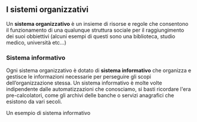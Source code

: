 ## I sistemi organizzativi
Un **sistema organizzativo** è un insieme di risorse e regole che consentono il funzionamento di una qualunque struttura sociale per il raggiungimento dei suoi obbiettivi (alcuni esempi di questi sono una biblioteca, studio medico, università etc...)

### Sistema informativo
Ogni sistema organizzativo è dotato di **sistema informativo** che organizza e gestisce le informazioni necessarie per perseguire gli scopi dell’organizzazione stessa.
Un sistema informativo è molte volte indipendente dalle automatizzazioni che conosciamo, si basti ricordare l'era pre-calcolatori, come gli archivi delle banche o servizi anagrafici che esistono da vari secoli.

Un esempio di sistema informativo 